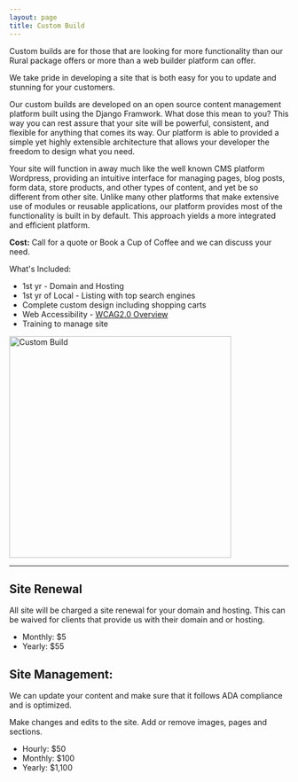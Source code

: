 ```yaml
---
layout: page
title: Custom Build
---
```


<p>Custom builds are for those that are looking for more functionality than our Rural package offers or more than a web builder platform can offer.</p>

<p>We take pride in developing a site that is both easy for you to update and stunning for your customers.</p>

<p>Our custom builds are developed on an open source content management platform built using the Django Framwork. What dose this mean to you?
This way you can rest assure that your site will be powerful, consistent, and flexible for anything that comes its way. Our platform is able to provided a simple yet highly extensible architecture that allows your developer the freedom to design what you need.</p>

<p>Your site will function in away much like the well known CMS platform Wordpress, providing an intuitive interface for managing pages, blog posts, form data, store products, and other types of content, and yet be so different from other site. Unlike many other platforms that make extensive use of modules or reusable applications, our platform provides most of the functionality is built in by default. This approach yields a more integrated and efficient platform.</p>

<p><strong>Cost:</strong> Call for a quote or Book a Cup of Coffee and we can discuss your need.

<div class="row">
<div class="col-sm-6">
<p>What's Included:</p>
<ul>
  <li>1st yr - Domain and Hosting</li>
  <li>1st yr of Local - Listing with top search engines</li>
  <li>Complete custom design including shopping carts</li>
  <li>Web Accessibility - <a href="https://www.w3.org/WAI/intro/wcag" target="blank" title="WCSG2.0 Overview">WCAG2.0 Overview</a></li>
  <li>Training to manage site</li>
</ul>
</div>
<div class="col-sm-6">
<img src="{{baseurl}}/img/portfolio/customdevelopment.png" alt="Custom Build" width="400px">
</div>
</div>

<hr/>

<h2>Site Renewal</h2>
<p>All site will be charged a site renewal for your domain and hosting. This can be waived for clients that provide us with their domain and or hosting.</p>
<ul>
  <li>Monthly: $5</li>
  <li>Yearly:  $55</li>
</ul>

<h2>Site Management:</h2>
<p>We can update your content and make sure that it follows ADA compliance and is optimized.</p>
<p>Make changes and edits to the site. Add or remove images, pages and sections.</p>
<ul>
  <li>Hourly:  $50</li>
  <li>Monthly: $100</li>
  <li>Yearly:  $1,100</li>
</ul>

&nbsp;
